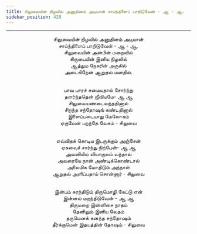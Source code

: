 ```yaml
---
title: சிலுவையின் நிழலில் அனுதினம் அடியான் சாய்ந்திளைப் பாறிடுவேன் - ஆ - ஆ.
sidebar_position: 428
---
```


---
<center>
சிலுவையின் நிழலில் அனுதினம் அடியான்<br/>
சாய்ந்திளைப் பாறிடுவேன் - ஆ - ஆ.<br/>
சிலுவையின் அன்பின் மறைவில்<br/>
கிருபையின் இனிய நிழலில்<br/>
ஆத்தும நேசரின் அருகில்<br/>
அடைகிறேன் ஆறுதல் மனதில்.<br/><br/>

பாவ பாரச் சுமையதால் சோர்ந்து<br/>
தளர்ந்ததென் ஜீவியமே- ஆ ஆ<br/>
சிலுவையண்டைவந்ததினால்<br/>
சிறந்த சந்தோஷங் கண்டதினால்<br/>
இளைப்படையாது மேலோகம்<br/>
ஏகுவேன் பறந்தே வேகம்                - சிலுவை<br/><br/>

எவ்விதக் கொடிய இடருக்கும் அஞ்சேன்<br/>
ஏசுவைச் சார்ந்து நிற்பேன்- ஆ ஆ<br/>
அவனியில் வியாகுலம் வந்தால்<br/>
அவரையே நான் அண்டிக்கொண்டால்<br/>
அலைமிக மோதிடும் அந்நாள்<br/>
ஆறுதல் அளிப்பதாய் சொன்னார்            - சிலுவை<br/><br/>

இன்பம் சுரந்திடும் திருமொழி கேட்டு என்<br/>
இன்னல் மறந்திடுவேன் - ஆ ஆ<br/>
திருமறை இன்னிசை நாதம்<br/>
தேனிலும் இனிய வேதம்<br/>
தருமெனக் கனந்த சந்தோஷம்<br/>
தீர்க்குமென் இதயத்தின் தோஷம்            - சிலுவை
</center>